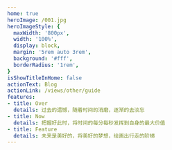 ```yaml
---
home: true
heroImage: /001.jpg
heroImageStyle: {
  maxWidth: '800px',
  width: '100%',
  display: block,
  margin: '5rem auto 3rem',
  background: '#fff',
  borderRadius: '1rem',
}
isShowTitleInHome: false
actionText: Blog
actionLink: /views/other/guide
features:
- title: Over
  details: 过去的遗憾，随着时间的消磨，逐渐的去淡忘
- title: Now
  details: 把握好此时，将时间的每分每秒发挥到自身的最大价值
- title: Feature
  details: 未来是美好的，将美好的梦想，绘画出行走的阶梯
---
```




